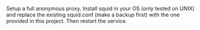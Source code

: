 Setup a full anonymous proxy. Install squid in your OS (only tested on UNIX) and replace the existing squid.conf (make a backup first) with the one provided in this project. Then restart the service.
